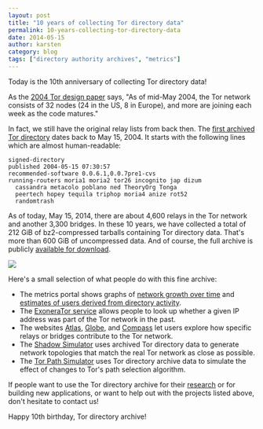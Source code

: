 ```yaml
---
layout: post
title: "10 years of collecting Tor directory data"
permalink: 10-years-collecting-tor-directory-data
date: 2014-05-15
author: karsten
category: blog
tags: ["directory authority archives", "metrics"]
---
```


Today is the 10th anniversary of collecting Tor directory data!

As the [2004 Tor design paper](https://svn.torproject.org/svn/projects/design-paper/tor-design.pdf) says, "As of mid-May 2004, the Tor network consists of 32 nodes (24 in the US, 8 in Europe), and more are joining each week as the code matures."

In fact, we still have the original relay lists from back then. The [first archived Tor directory](https://people.torproject.org/~karsten/directory-2004-05-15-07-31-04) dates back to May 15, 2004. It starts with the following lines which are almost human-readable:

    signed-directory
    published 2004-05-15 07:30:57
    recommended-software 0.0.6.1,0.0.7pre1-cvs
    running-routers moria1 moria2 tor26 incognito jap dizum
      cassandra metacolo poblano ned TheoryOrg Tonga
      peertech hopey tequila triphop moria4 anize rot52
      randomtrash

As of today, May 15, 2014, there are about 4,600 relays in the Tor network and another 3,300 bridges. In these 10 years, we have collected a total of 212 GiB of bz2-compressed tarballs containing Tor directory data. That's more than 600 GiB of uncompressed data. And of course, the full archive is publicly [available for download](https://metrics.torproject.org/data.html).

![](https://people.torproject.org/~karsten/tor-directory-data.png)

Here's a small selection of what people do with this fine archive:

- The metrics portal shows graphs of [network growth over time](https://metrics.torproject.org/network.html) and [estimates of users derived from directory activity](https://metrics.torproject.org/users.html).
- The [ExoneraTor service](https://exonerator.torproject.org/) allows people to look up whether a given IP address was part of the Tor network in the past.
- The websites [Atlas](https://atlas.torproject.org/), [Globe](https://globe.torproject.org/), and [Compass](https://compass.torproject.org/) let users explore how specific relays or bridges contribute to the Tor network.
- The [Shadow Simulator](https://shadow.github.io/) uses archived Tor directory data to generate network topologies that match the real Tor network as close as possible.
- The [Tor Path Simulator](https://torps.github.io/) uses Tor directory archive data to simulate the effect of changes to Tor's path selection algorithm.

If people want to use the Tor directory archive for their [research](https://research.torproject.org/) or for building new applications, or want to help out with the projects listed above, don't hesitate to contact us!

Happy 10th birthday, Tor directory archive!

